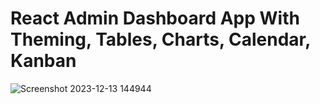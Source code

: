 <h1>React Admin Dashboard App With Theming, Tables, Charts, Calendar, Kanban</h1>

![Screenshot 2023-12-13 144944](https://github.com/skupta12/MetricMingle/assets/89469062/4797f80d-ff49-4e65-8927-51b1056d874f)
